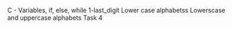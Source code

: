  C - Variables, if, else, while
1-last_digit
Lower case alphabetss
Lowerscase and uppercase alphabets
Task 4
